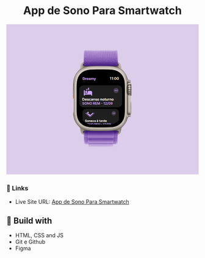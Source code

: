 <h1 align="center">App de Sono Para Smartwatch</h1>

![](./screenshot.png)

### 🔗 Links

- Live Site URL: [App de Sono Para Smartwatch](https://lucazcruz.github.io/bora-codar/app-de-sono-para-smartwatch/)

## 🚀 Build with

- HTML, CSS and JS
- Git e Github
- Figma
